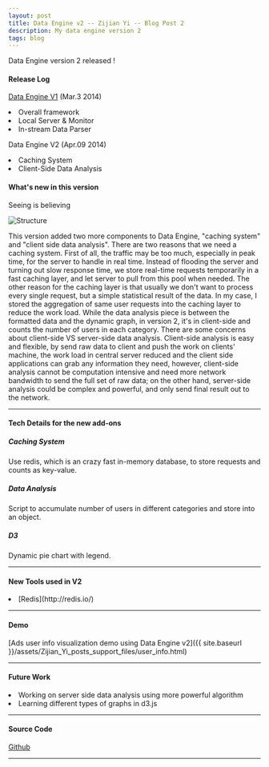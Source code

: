 ```yaml
---
layout: post
title: Data Engine v2 -- Zijian Yi -- Blog Post 2
description: My data engine version 2
tags: blog
---
```

<section>
  
Data Engine version 2 released ! 

#### Release Log

[Data Engine V1]({{site.baseurl}}/2014/03/03/Zijian-Data-Engine-v1/) (Mar.3 2014)
<li>Overall framework</li>
<li>Local Server & Monitor</li>
<li>In-stream Data Parser</li>

Data Engine V2 (Apr.09 2014)
<li>Caching System</li>
<li>Client-Side Data Analysis</li>

#### What's new in this version

Seeing is believing

![Structure](https://raw.github.com/Arrowzeke/edav_project/master/images/engineV2.png)

This version added two more components to Data Engine, "caching system" and "client side data analysis". There are two reasons that we need a caching system. First of all, the traffic may be too much, especially in peak time, for the server to handle in real time. Instead of flooding the server and turning out slow response time, we store real-time requests temporarily in a fast caching layer, and let server to pull from this pool when needed. The other reason for the caching layer is that usually we don't want to process every single request, but a simple statistical result of the data. In my case, I stored the aggregation of same user requests into the caching layer to reduce the work load. While the data analysis piece is between the formatted data and the dynamic graph, in version 2, it's in client-side and counts the number of users in each category. There are some concerns about client-side VS server-side data analysis. Client-side analysis is easy and flexible, by send raw data to client and push the work on clients' machine, the work load in central server reduced and the client side applications can grab any information they need, however, client-side analysis cannot be computation intensive and need more network bandwidth to send the full set of raw data; on the other hand, server-side analysis could be complex and powerful, and only send final result out to the network. 

-------------------------------------------------------------------------------

#### Tech Details for the new add-ons

##### Caching System

Use redis, which is an crazy fast in-memory database, to store requests and counts as key-value. 

##### Data Analysis

Script to accumulate number of users in different categories and store into an object.

##### D3

Dynamic pie chart with legend.

-------------------------------------------------------------------------------

#### New Tools used in V2

<li>[Redis](http://redis.io/)</li>

-------------------------------------------------------------------------------

#### Demo

[Ads user info visualization demo using Data Engine v2]({{ site.baseurl }}/assets/Zijian_Yi_posts_support_files/user_info.html)

-------------------------------------------------------------------------------

#### Future Work

<li>Working on server side data analysis using more powerful algorithm</li>
<li>Learning different types of graphs in d3.js</li>

-------------------------------------------------------------------------------

#### Source Code

[Github](https://github.com/Arrowzeke/edav_data_engine)

-------------------------------------------------------------------------------

</section>
